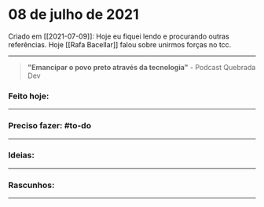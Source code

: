 # 08 de julho de 2021
Criado em [[2021-07-09]]: Hoje eu fiquei lendo e procurando outras referências. Hoje [[Rafa Bacellar]] falou sobre unirmos forças no tcc.

----

> **"Emancipar o povo preto através da tecnologia"**
\- Podcast Quebrada Dev

### Feito hoje:

---

### Preciso fazer: #to-do


---

### Ideias:


---

### Rascunhos:


---

